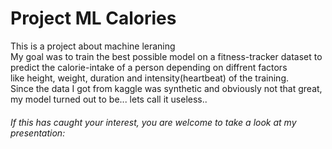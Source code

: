 <h1>Project ML Calories</h1> 
<p>This is a project about machine leraning<br> My goal was to train the best possible model on a fitness-tracker dataset to predict the calorie-intake of a person depending on diffrent factors<br>
like height, weight, duration and intensity(heartbeat) of the training.<br>
Since the data I got from kaggle was synthetic and obviously not that great, my model turned out to be... lets call it useless..<br></p>
<h6>If this has caught your interest, you are welcome to take a look at my presentation:</h6>
